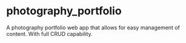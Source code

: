 # photography_portfolio
A photography portfolio web app that allows for easy management of content. With full CRUD capability.
